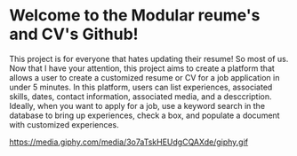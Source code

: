 
# Welcome to the Modular reume's and CV's Github!
This project is for everyone that hates updating their resume! So most of us. Now that I have your attention, this project aims to create a platform that allows a user to create a customized resume or CV for a job application in under 5 minutes. In this platform, users can list experiences, associated skills, dates, contact information, associated media, and a desccription. Ideally, when you want to apply for a job, use a keyword search in the database to bring up experiences, check a box, and populate a document with customized experiences. 



https://media.giphy.com/media/3o7aTskHEUdgCQAXde/giphy.gif
